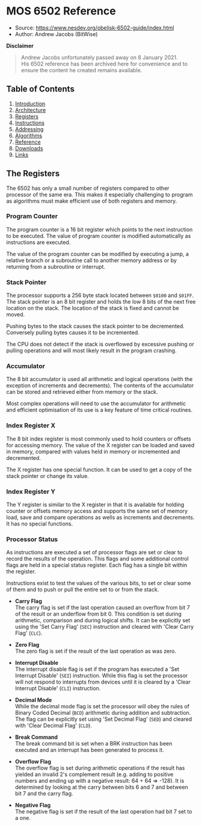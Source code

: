 MOS 6502 Reference
==================

  - Source: https://www.nesdev.org/obelisk-6502-guide/index.html
  - Author: Andrew Jacobs (BitWise)

**Disclaimer**

> Andrew Jacobs unfortunately passed away on 8 January 2021.  
> His 6502 reference has been archived here for convenience and to ensure the
> content he created remains available.

## Table of Contents

  1. [Introduction](https://github.com/macmade/MOS-6502-Emulator/blob/main/Reference/1-Introduction.md)
  2. [Architecture](https://github.com/macmade/MOS-6502-Emulator/blob/main/Reference/2-Architecture.md)
  3. [Registers](https://github.com/macmade/MOS-6502-Emulator/blob/main/Reference/3-Registers.md)
  4. [Instructions](https://github.com/macmade/MOS-6502-Emulator/blob/main/Reference/4-Instructions.md)
  5. [Addressing](https://github.com/macmade/MOS-6502-Emulator/blob/main/Reference/5-Addressing.md)
  6. [Algorithms](https://github.com/macmade/MOS-6502-Emulator/blob/main/Reference/6-Algorithms.md)
  7. [Reference](https://github.com/macmade/MOS-6502-Emulator/blob/main/Reference/7-Reference.md)
  8. [Downloads](https://github.com/macmade/MOS-6502-Emulator/blob/main/Reference/8-Downloads.md)
  9. [Links](https://github.com/macmade/MOS-6502-Emulator/blob/main/Reference/9-Links.md)

## The Registers

The 6502 has only a small number of registers compared to other processor of the
same era. This makes it especially challenging to program as algorithms must
make efficient use of both registers and memory.

### Program Counter

The program counter is a 16 bit register which points to the next instruction
to be executed. The value of program counter is modified automatically as
instructions are executed.

The value of the program counter can be modified by executing a jump, a relative
branch or a subroutine call to another memory address or by returning from
a subroutine or interrupt.

### Stack Pointer

The processor supports a 256 byte stack located between `$0100` and `$01FF`.
The stack pointer is an 8 bit register and holds the low 8 bits of the next free
location on the stack. The location of the stack is fixed and cannot be moved.

Pushing bytes to the stack causes the stack pointer to be decremented.
Conversely pulling bytes causes it to be incremented.

The CPU does not detect if the stack is overflowed by excessive pushing or
pulling operations and will most likely result in the program crashing.

### Accumulator

The 8 bit accumulator is used all arithmetic and logical operations (with the
exception of increments and decrements). The contents of the accumulator can be
stored and retrieved either from memory or the stack.

Most complex operations will need to use the accumulator for arithmetic and
efficient optimisation of its use is a key feature of time critical routines.

### Index Register X

The 8 bit index register is most commonly used to hold counters or offsets for
accessing memory. The value of the X register can be loaded and saved in memory,
compared with values held in memory or incremented and decremented.

The X register has one special function. It can be used to get a copy of the
stack pointer or change its value.

### Index Register Y

The Y register is similar to the X register in that it is available for holding
counter or offsets memory access and supports the same set of memory load, save
and compare operations as wells as increments and decrements.
It has no special functions.

### Processor Status

As instructions are executed a set of processor flags are set or clear to record
the results of the operation. This flags and some additional control flags are
held in a special status register. Each flag has a single bit within
the register.

Instructions exist to test the values of the various bits, to set or clear some
of them and to push or pull the entire set to or from the stack.

  - **Carry Flag**  
    The carry flag is set if the last operation caused an overflow from bit 7
    of the result or an underflow from bit 0. This condition is set during
    arithmetic, comparison and during logical shifts. It can be explicitly set
    using the 'Set Carry Flag' (`SEC`) instruction and cleared with
    'Clear Carry Flag' (`CLC`).
    
  - **Zero Flag**  
    The zero flag is set if the result of the last operation as was zero.

  - **Interrupt Disable**  
    The interrupt disable flag is set if the program has executed a
    'Set Interrupt Disable' (`SEI`) instruction. While this flag is set the
    processor will not respond to interrupts from devices until it is cleared
    by a 'Clear Interrupt Disable' (`CLI`) instruction.

  - **Decimal Mode**  
    While the decimal mode flag is set the processor will obey the rules of
    Binary Coded Decimal (`BCD`) arithmetic during addition and subtraction.
    The flag can be explicitly set using 'Set Decimal Flag' (`SED`) and cleared
    with 'Clear Decimal Flag' (`CLD`).

  - **Break Command**  
    The break command bit is set when a BRK instruction has been executed and
    an interrupt has been generated to process it.

  - **Overflow Flag**  
    The overflow flag is set during arithmetic operations if the result has
    yielded an invalid 2's complement result (e.g. adding to positive numbers
    and ending up with a negative result: 64 + 64 => -128). It is determined by
    looking at the carry between bits 6 and 7 and between bit 7 and the carry
    flag.

  - **Negative Flag**  
    The negative flag is set if the result of the last operation had bit 7 set
    to a one.

